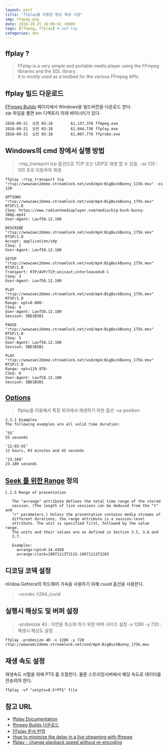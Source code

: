 ```yaml
---
layout: post
title: "ffplay를 이용한 영상 재생 시험"
img: ffmpeg.png
date: 2018-10-25 20:00:01 +0900
tags: [ffmpeg, ffplay] # add tag
categories: dev
---
```


## ffplay ?

> FFplay is a very simple and portable media player using the FFmpeg libraries and the SDL library.   
> It is mostly used as a testbed for the various FFmpeg APIs.

## ffplay 빌드 다운로드 

[FFmpeg Builds](https://ffmpeg.zeranoe.com/builds/) 페이지에서 Windows용 빌드버전을 다운로드 한다.  
zip 파일을 풀면 bin 디렉토리 아래 바이너리가 있다. 

```
2018-09-21  오전 03:18        61,157,376 ffmpeg.exe
2018-09-21  오전 03:18        61,044,736 ffplay.exe
2018-09-21  오전 03:18        61,067,776 ffprobe.exe
```

## Windows의 cmd 창에서 실행 방법 
 
> -rtsp_transport tcp 옵션으로 TCP 또는 UDP로 재생 할 수 있음. 
> -ss 120 : 120 초로 이동하여 재생. 

```
ffplay -rtsp_transport tcp "rtsp://wowzaec2demo.streamlock.net/vod/mp4:BigBuckBunny_115k.mov" -ss 120

OPTIONS "rtsp://wowzaec2demo.streamlock.net/vod/mp4:BigBuckBunny_175k.mov" RTSP/1.0
CSeq: https://www.radiantmediaplayer.com/media/big-buck-bunny-360p.mp41
User-Agent: Lavf58.12.100

DESCRIBE "rtsp://wowzaec2demo.streamlock.net/vod/mp4:BigBuckBunny_175k.mov" RTSP/1.0
Accept: application/sdp
CSeq: 2
User-Agent: Lavf58.12.100

SETUP "rtsp://wowzaec2demo.streamlock.net/vod/mp4:BigBuckBunny_175k.mov" RTSP/1.0
Transport: RTP/AVP/TCP;unicast;interleaved=0-1
CSeq: 3
User-Agent: Lavf58.12.100

PLAY "rtsp://wowzaec2demo.streamlock.net/vod/mp4:BigBuckBunny_175k.mov" RTSP/1.0
Range: npt=0.000-
CSeq: 4
User-Agent: Lavf58.12.100
Session: 5BD1B5B1

PAUSE "rtsp://wowzaec2demo.streamlock.net/vod/mp4:BigBuckBunny_175k.mov" RTSP/1.0
CSeq: 5
User-Agent: Lavf58.12.100
Session: 5BD1B5B1

PLAY "rtsp://wowzaec2demo.streamlock.net/vod/mp4:BigBuckBunny_175k.mov" RTSP/1.0
Range: npt=119.978-
CSeq: 6
User-Agent: Lavf58.12.100
Session: 5BD1B5B1
```

## [Options](https://ffmpeg.org/ffmpeg-utils.html#time-duration-syntax)

> ffplay를 이용해서 특정 위치에서 재생하기 위한 옵션 
> -ss position 

```
2.3.1 Examples
The following examples are all valid time duration:

‘55’
55 seconds

‘12:03:45’
12 hours, 03 minutes and 45 seconds

‘23.189’
23.189 seconds
```

## [Seek 를 위한 Range](https://tools.ietf.org/html/rfc2326#appendix-C.1.5) 정의

```
C.1.5 Range of presentation

   The "a=range" attribute defines the total time range of the stored
   session. (The length of live sessions can be deduced from the "t" and
   "r" parameters.) Unless the presentation contains media streams of
   different durations, the range attribute is a session-level
   attribute. The unit is specified first, followed by the value range.
   The units and their values are as defined in Section 3.5, 3.6 and
   3.7.

   Examples:
     a=range:npt=0-34.4368
     a=range:clock=19971113T2115-19971113T2203
``` 

## 디코딩 코덱 설정 
 
nVidoa Geforce의 하드웨어 가속을 사용하기 위해 cuvid 옵션을 사용한다. 

> -vcodec h264_cuvid 

## 실행시 해상도 및 버퍼 설정

> -probesize 40 : 지연을 최소화 하기 위한 버퍼 사이즈 설정
> -x 1280 -y 720 : 재생시 해상도 설정. 
```
ffplay -probesize 40 -x 1280 -y 720 rtsp://wowzaec2demo.streamlock.net/vod/mp4:BigBuckBunny_175k.mov
```

## 재생 속도 설정 

재생속도 시험을 위해 PTS 를 조절한다. 물론 스트리밍서버에서 해당 속도로 데이타를 전송히야 한다. 

```
ffplay -vf "setpts=0.5*PTS" file
```


## 참고 URL
- [ffplay Documentation](https://ffmpeg.org/ffplay.html) 
- [ffmpeg Builds 다운로드](https://ffmpeg.zeranoe.com/builds/)  
- [FFplay 문서 번역](https://whiteduck.tistory.com/131)  
- [How to minimize the delay in a live streaming with ffmpeg](https://stackoverflow.com/questions/16658873/how-to-minimize-the-delay-in-a-live-streaming-with-ffmpeg)  
- [ffplay - change playback speed without re-encoding](https://stackoverflow.com/questions/40370728/ffplay-change-playback-speed-without-re-encoding)  


